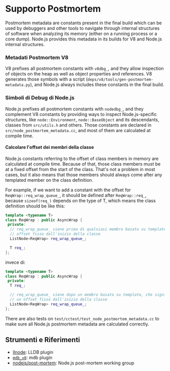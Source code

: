 # Supporto Postmortem

Postmortem metadata are constants present in the final build which can be used by debuggers and other tools to navigate through internal structures of software when analyzing its memory (either on a running process or a core dump). Node.js provides this metadata in its builds for V8 and Node.js internal structures.

### Metadati Postmortem V8

V8 prefixes all postmortem constants with `v8dbg_`, and they allow inspection of objects on the heap as well as object properties and references. V8 generates those symbols with a script (`deps/v8/tools/gen-postmortem-metadata.py`), and Node.js always includes these constants in the final build.

### Simboli di Debug di Node.js

Node.js prefixes all postmortem constants with `nodedbg_`, and they complement V8 constants by providing ways to inspect Node.js-specific structures, like `node::Environment`, `node::BaseObject` and its descendants, classes from `src/utils.h` and others. Those constants are declared in `src/node_postmortem_metadata.cc`, and most of them are calculated at compile time.

#### Calcolare l'offset dei membri della classe

Node.js constants referring to the offset of class members in memory are calculated at compile time. Because of that, those class members must be at a fixed offset from the start of the class. That's not a problem in most cases, but it also means that those members should always come after any templated member on the class definition.

For example, if we want to add a constant with the offset for `ReqWrap::req_wrap_queue_`, it should be defined after `ReqWrap::req_`, because `sizeof(req_)` depends on the type of T, which means the class definition should be like this:

```c++
template <typename T>
class ReqWrap : public AsyncWrap {
 private:
  // req_wrap_queue_ viene prima di qualsiasi membro basato su template, che lo sistema in un
  // offset fisso dall'inizio della classe
  ListNode<ReqWrap> req_wrap_queue_;

  T req_;
};
```

invece di:

```c++
template <typename T>
class ReqWrap : public AsyncWrap {
 private:
  T req_;

  // req_wrap_queue_ viene dopo un membro basato su template, che significa che non sarà in
  // un offset fisso dall'inizio della classe
  ListNode<ReqWrap> req_wrap_queue_;
};
```

There are also tests on `test/cctest/test_node_postmortem_metadata.cc` to make sure all Node.js postmortem metadata are calculated correctly.

## Strumenti e Riferimenti

* [llnode](https://github.com/nodejs/llnode): LLDB plugin
* [`mdb_v8`](https://github.com/joyent/mdb_v8): mdb plugin
* [nodejs/post-mortem](https://github.com/nodejs/post-mortem): Node.js post-mortem working group